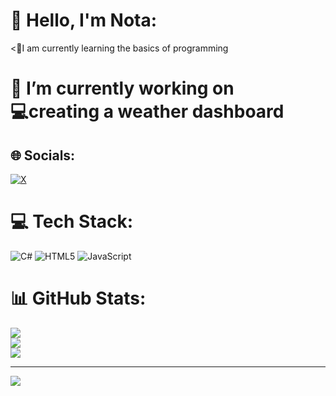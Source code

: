 # 👋 Hello, I'm Nota:
<📕I am currently learning the basics of programming 
# 🔭 I’m currently working on<br>💻creating a weather dashboard<br>


## 🌐 Socials:
[![X](https://img.shields.io/badge/X-black.svg?logo=X&logoColor=white)](https://x.com/nota-codes) 

# 💻 Tech Stack:
![C#](https://img.shields.io/badge/c%23-%23239120.svg?style=for-the-badge&logo=csharp&logoColor=white) ![HTML5](https://img.shields.io/badge/html5-%23E34F26.svg?style=for-the-badge&logo=html5&logoColor=white) ![JavaScript](https://img.shields.io/badge/javascript-%23323330.svg?style=for-the-badge&logo=javascript&logoColor=%23F7DF1E)
# 📊 GitHub Stats:
![](https://github-readme-stats.vercel.app/api?username=nota-codes&theme=dark&hide_border=true&include_all_commits=true&count_private=true)<br/>
![](https://github-readme-streak-stats.herokuapp.com/?user=nota-codes&theme=dark&hide_border=true)<br/>
![](https://github-readme-stats.vercel.app/api/top-langs/?username=nota-codes&theme=dark&hide_border=true&include_all_commits=true&count_private=true&layout=compact)

---
[![](https://visitcount.itsvg.in/api?id=nota-codes&icon=0&color=1)](https://visitcount.itsvg.in)

<!-- Proudly created with GPRM ( https://gprm.itsvg.in ) -->
